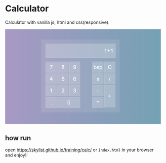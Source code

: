 # Calculator #
Calculator with vanilla js, html and css(responsive).

![project preview](./calc.png)

## how run ##
open https://skylist.github.io/training/calc/ or `index.html` in your browser and enjoy!!